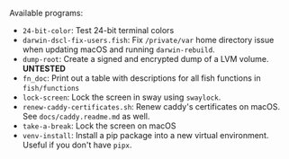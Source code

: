 Available programs:

- `24-bit-color`: Test 24-bit terminal colors
- `darwin-dscl-fix-users.fish`: Fix `/private/var` home directory issue when updating macOS and running `darwin-rebuild`.
- `dump-root`: Create a signed and encrypted dump of a LVM volume. **UNTESTED**
- `fn_doc`: Print out a table with descriptions for all fish functions in `fish/functions`
- `lock-screen`: Lock the screen in sway using `swaylock`.
- `renew-caddy-certificates.sh`: Renew caddy's certificates on macOS. See `docs/caddy.readme.md` as well.
- `take-a-break`: Lock the screen on macOS
- `venv-install`: Install a pip package into a new virtual environment. Useful if you don't have `pipx`.
